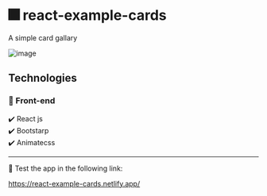 # :fireworks: react-example-cards 

A simple card gallary

![image](https://user-images.githubusercontent.com/34925280/119210381-7dd34280-ba71-11eb-96d4-26af99dbf2df.png)

## Technologies

### :small_blue_diamond: Front-end
:heavy_check_mark: React js\
:heavy_check_mark: Bootstarp\
:heavy_check_mark: Animatecss

<hr>

:space_invader: Test the app in the following link:

https://react-example-cards.netlify.app/
